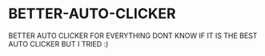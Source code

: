 # BETTER-AUTO-CLICKER
BETTER AUTO CLICKER FOR EVERYTHING 
DONT KNOW IF IT IS THE BEST AUTO CLICKER BUT I TRIED :)
